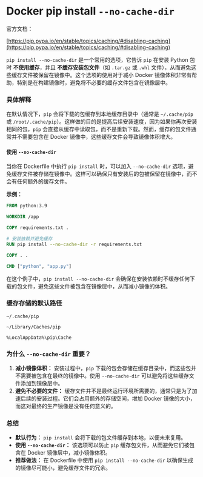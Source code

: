 #  Docker pip install `--no-cache-dir`

官方文档：

[https://pip.pypa.io/en/stable/topics/caching/#disabling-caching](https://pip.pypa.io/en/stable/topics/caching/#disabling-caching)


`pip install --no-cache-dir` 是一个常用的选项，它告诉 `pip` 在安装 Python 包时 **不使用缓存**，并且 **不缓存安装包文件**（如 `.tar.gz` 或 `.whl` 文件），从而避免这些缓存文件被保留在镜像中。这个选项的使用对于减小 Docker 镜像体积非常有帮助，特别是在构建镜像时，避免将不必要的缓存文件包含在镜像层中。



### 具体解释

在默认情况下，`pip` 会将下载的包缓存到本地缓存目录中（通常是 `~/.cache/pip` 或 `/root/.cache/pip`）。这样做的目的是提高后续安装速度，因为如果你再次安装相同的包，`pip` 会直接从缓存中读取包，而不是重新下载。然而，缓存的包文件通常并不需要包含在 Docker 镜像中，这些缓存文件会导致镜像体积增大。

#### 使用 `--no-cache-dir`

当你在 Dockerfile 中执行 `pip install` 时，可以加入 `--no-cache-dir` 选项，避免缓存文件被存储在镜像中。这样可以确保只有安装后的包被保留在镜像中，而不会有任何额外的缓存文件。

**示例：**

```dockerfile
FROM python:3.9

WORKDIR /app

COPY requirements.txt .

# 安装依赖并避免缓存
RUN pip install --no-cache-dir -r requirements.txt

COPY . .

CMD ["python", "app.py"]
```

在这个例子中，`pip install --no-cache-dir` 会确保在安装依赖时不缓存任何下载的包文件，避免这些文件被包含在镜像层中，从而减小镜像的体积。

### 缓存存储的默认路径

```Linux
~/.cache/pip
```

```Mac
~/Library/Caches/pip
```

```Windows
%LocalAppData%\pip\Cache
```

### 为什么 `--no-cache-dir` 重要？

1. **减小镜像体积：**
    安装过程中，`pip` 下载的包会存储在缓存目录中，而这些包并不需要被包含在最终的镜像中。使用 `--no-cache-dir` 可以避免将这些缓存文件添加到镜像层中。
2. **避免不必要的文件：**
    缓存文件并不是最终运行环境所需要的，通常只是为了加速后续的安装过程。它们会占用额外的存储空间，增加 Docker 镜像的大小，而这对最终的生产镜像是没有任何意义的。

### 总结

- **默认行为：** `pip install` 会将下载的包文件缓存到本地，以便未来复用。
- **使用 `--no-cache-dir`：** 该选项可以防止 `pip` 缓存包文件，从而避免它们被包含在 Docker 镜像层中，减小镜像体积。
- **推荐做法：** 在 Dockerfile 中使用 `pip install --no-cache-dir` 以确保生成的镜像尽可能小，避免缓存文件的冗余。

